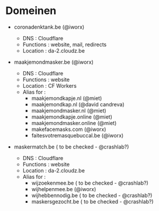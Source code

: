 # Domeinen

- coronadenktank.be (@iworx)
	- DNS : Cloudflare
	- Functions : website, mail, redirects
	- Location : da-2.cloudz.be

- maakjemondmasker.be (@iworx)
	- DNS : Cloudflare
	- Functions : website
	- Location : CF Workers
	- Alias for : 
		- maakjemondkapje.nl (@miet)
		- maakjemondkap.nl (@david candreva)
		- maakjemondmasker.nl (@miet)
		- maakjemondkapje.online (@miet)
		- maakjemondmasker.online (@miet)
		- makefacemasks.com (@iworx)
		- faitesvotremasquebuccal.be (@iworx)

- maskermatch.be ( to be checked - @crashlab?)
	- DNS : Cloudflare
	- Functions : website
	- Location : da-2.cloudz.be
	- Alias for : 
		- wijzoekenmee.be ( to be checked - @crashlab?)
		- wijhelpenmee.be (@iworx)
		- wijhebbennodig.be ( to be checked - @crashlab?)
		- maskersgezocht.be ( to be checked - @crashlab?)
